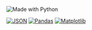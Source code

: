 ![Made with Python](http://ForTheBadge.com/images/badges/made-with-python.svg)

[![JSON](https://img.shields.io/badge/JSON-Used-4E94CE.svg)](https://www.json.org/)
[![Pandas](https://img.shields.io/badge/Pandas-Used-150458.svg)](https://pandas.pydata.org/)
[![Matplotlib](https://img.shields.io/badge/Matplotlib-Used-FF5733.svg)](https://matplotlib.org/)
